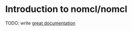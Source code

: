 # Introduction to nomcl/nomcl

TODO: write [great documentation](http://jacobian.org/writing/what-to-write/)
